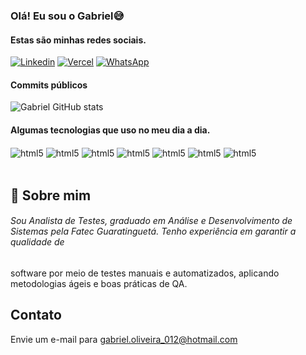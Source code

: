 ### Olá! Eu sou o Gabriel😅<br/>
#### Estas são minhas redes sociais.
[![Linkedin](https://img.shields.io/badge/LinkedIn-0077B5?style=for-the-badge&logo=linkedin&logoColor=white)](https://www.linkedin.com/in/gabriel-oliveira-silva1997/)
[![Vercel](https://img.shields.io/badge/Hosted%20on-Vercel-blue?style=for-the-badge&logo=vercel&logoColor=white)](https://gabriel-oliveira.vercel.app/)
[![WhatsApp](https://img.shields.io/badge/WhatsApp-25D366?style=for-the-badge&logo=whatsapp&logoColor=white)](https://wa.me/5512997068967?text=Ol%C3%A1%21+Tudo+bem+%3F)

#### Commits públicos
![Gabriel GitHub stats](https://github-readme-stats.vercel.app/api?username=Zokaaah&show_icons=true&theme=radical)

#### Algumas tecnologias que uso no meu dia a dia.
<div style="display: inline_block">
<img align="center" alt="html5" src=https://img.shields.io/badge/Amazon_AWS-232F3E?style=for-the-badge&logo=amazon-aws&logoColor=white />
<img align="center" alt="html5" src=https://img.shields.io/badge/json%20web%20tokens-323330?style=for-the-badge&logo=json-web-tokens&logoColor=pink/>
<img align="center" alt="html5" src=https://img.shields.io/badge/MariaDB-003545?style=for-the-badge&logo=mariadb&logoColor=white/>
<img align="center" alt="html5" src=https://img.shields.io/badge/MySQL-005C84?style=for-the-badge&logo=mysql&logoColor=white/>
<img align="center" alt="html5" src=https://img.shields.io/badge/SQLite-07405E?style=for-the-badge&logo=sqlite&logoColor=white/>
<img align="center" alt="html5" src=https://img.shields.io/badge/Postmates-000000?style=for-the-badge&logo=Postmates&logoColor=white/>
<img align="center" alt="html5" src=https://img.shields.io/badge/Microsoft-666666?style=for-the-badge&logo=microsoft&logoColor=white/>
</div><br/>

## 🚀 Sobre mim
###### Sou Analista de Testes, graduado em Análise e Desenvolvimento de Sistemas pela Fatec Guaratinguetá. Tenho experiência em garantir a qualidade de 
software por meio de testes manuais e automatizados, aplicando metodologias ágeis e boas práticas de QA.
<br>
## Contato
Envie um e-mail para gabriel.oliveira_012@hotmail.com
